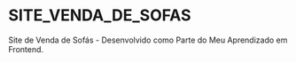 # SITE_VENDA_DE_SOFAS
Site de Venda de Sofás - Desenvolvido como Parte do Meu Aprendizado em Frontend.
